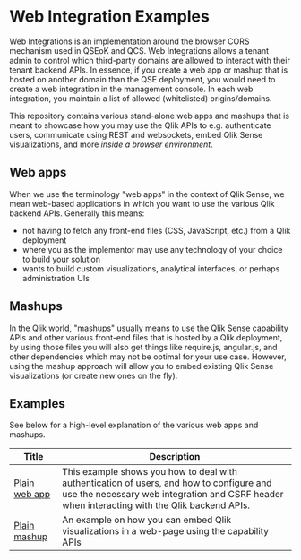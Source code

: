 # Web Integration Examples

Web Integrations is an implementation around the browser CORS mechanism used in QSEoK and QCS. Web Integrations allows a tenant admin to control which third-party domains are allowed to interact with their tenant backend APIs. In essence, if you create a web app or mashup that is hosted on another domain than the QSE deployment, you would need to create a web integration in the management console. In each web integration, you maintain a list of allowed (whitelisted) origins/domains.

This repository contains various stand-alone web apps and mashups that is meant to showcase how you may use the Qlik APIs to e.g. authenticate users, communicate using REST and websockets, embed Qlik Sense visualizations, and more _inside a browser environment_.

## Web apps

When we use the terminology "web apps" in the context of Qlik Sense, we mean web-based applications in which you want to use the various Qlik backend APIs. Generally this means:

* not having to fetch any front-end files (CSS, JavaScript, etc.) from a Qlik deployment
* where you as the implementor may use any technology of your choice to build your solution
* wants to build custom visualizations, analytical interfaces, or perhaps administration UIs

## Mashups

In the Qlik world, "mashups" usually means to use the Qlik Sense capability APIs and other various front-end files that is hosted by a Qlik deployment, by using those files you will also get things like require.js, angular.js, and other dependencies which may not be optimal for your use case. However, using the mashup approach will allow you to embed existing Qlik Sense visualizations (or create new ones on the fly).

## Examples

See below for a high-level explanation of the various web apps and mashups.

| Title                                  | Description |
| -------------------------------------- | ----------- |
| [Plain web app](./plain-web-app)       | This example shows you how to deal with authentication of users, and how to configure and use the necessary web integration and CSRF header when interacting with the Qlik backend APIs. |
| [Plain mashup](./plain-mashup)       | An example on how you can embed Qlik visualizations in a web-page using the capability APIs |
